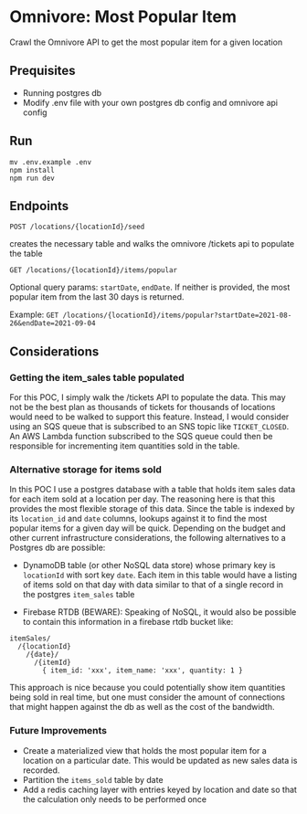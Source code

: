 # Omnivore: Most Popular Item
Crawl the Omnivore API to get the most popular item for a given location

## Prequisites
- Running postgres db
- Modify .env file with your own postgres db config and omnivore api config

## Run
```
mv .env.example .env
npm install
npm run dev
```

## Endpoints
`POST /locations/{locationId}/seed`

creates the necessary table and walks the omnivore /tickets api to populate the table

`GET /locations/{locationId}/items/popular`

Optional query params: `startDate`, `endDate`. If neither is provided, the most popular item from the last 30 days is returned.

Example: `GET /locations/{locationId}/items/popular?startDate=2021-08-26&endDate=2021-09-04`

## Considerations

### Getting the item_sales table populated
For this POC, I simply walk the /tickets API to populate the data. This may not be the best plan as thousands of tickets for thousands of locations would need to be walked to support this feature. Instead, I would consider using an SQS queue that is subscribed to an SNS topic like `TICKET_CLOSED`. An AWS Lambda function subscribed to the SQS queue could then be responsible for incrementing item quantities sold in the table. 


### Alternative storage for items sold

In this POC I use a postgres database with a table that holds item sales data for each item sold at a location per day. The reasoning here is that this provides the most flexible storage of this data. Since the table is indexed by its `location_id` and `date` columns, lookups against it to find the most popular items for a given day will be quick. Depending on the budget and other current infrastructure considerations, the following alternatives to a Postgres db are possible:

- DynamoDB table (or other NoSQL data store) whose primary key is `locationId` with sort key `date`. Each item in this table would have a listing of items sold on that day with data similar to that of a single record in the postgres `item_sales` table

- Firebase RTDB (BEWARE): Speaking of NoSQL, it would also be possible to contain this information in a firebase rtdb bucket like:
```
itemSales/
  /{locationId}
    /{date}/
      /{itemId}
        { item_id: 'xxx', item_name: 'xxx', quantity: 1 }
```
This approach is nice because you could potentially show item quantities being sold in real time, but one must consider the amount of connections that might happen against the db as well as the cost of the bandwidth.

### Future Improvements
- Create a materialized view that holds the most popular item for a location on a particular date. This would be updated as new sales data is recorded.
- Partition the `items_sold` table by date
- Add a redis caching layer with entries keyed by location and date so that the calculation only needs to be performed once

